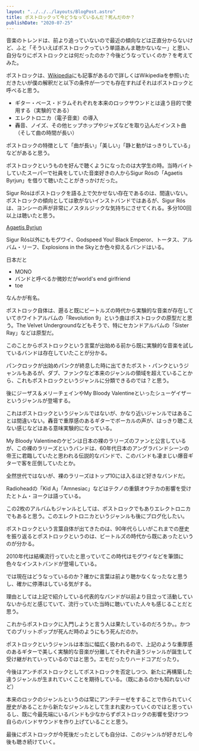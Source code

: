 ```yaml
---
layout: "../../../layouts/BlogPost.astro"
title: ポストロックって今どうなっているんだ？死んだのか？
publishDate: "2020-07-25"
---
```


音楽のトレンドは、前より追っていないので最近の傾向などは正直分からないけど、ふと「そういえばポストロックっていう単語あんま聴かないなー」と思い、自分なりにポストロックとは何だったのか？今後どうなっていくのか？を考えてみた。

ポストロックは、[Wikipedia](https://ja.wikipedia.org/wiki/%E3%83%9D%E3%82%B9%E3%83%88%E3%83%AD%E3%83%83%E3%82%AF)にも記事があるので詳しくはWikipediaを参照いただきたいが僕の解釈だと以下の条件が一つでも存在すればそれはポストロックと呼べると思う。

- ギター・ベース・ドラムそれぞれを本来のロックサウンドとは違う目的で使用する（実験的である）
- エレクトロニカ（電子音楽）の導入
- 轟音、ノイズ、その他ヒップホップやジャズなどを取り込んだインスト曲（そして曲の時間が長い）

ポストロックの特徴として「曲が長い」「美しい」「静と動がはっきりしている」などがあると思う。

ポストロックというものを好んで聴くようになったのは大学生の時。当時バイトしていたスーパーで社員をしていた音楽好きの人からSigur Rósの「Agaetis Byrjun」を借りて聴いたことがきっかけだった。

Sigur Rósはポストロックを語る上で欠かせない存在であるのは、間違いない。ポストロックの傾向としては歌がないインストバンドではあるが、Sigur Rósは、ヨンシーの声が非常にノスタルジックな気持ちにさせてくれる。多分100回以上は聴いたと思う。

[Agaetis Byrjun](https://music.youtube.com/playlist?list=OLAK5uy_kS0xK-8stFnvAtN5wIIAidUD2MAXSOxAI)

Sigur Rós以外にもモグワイ、Godspeed You! Black Emperor、トータス、アルバム・リーフ、Explosions in the Skyとか色々抑えるバンドはいる。

日本だと

- MONO
- バンドと呼べるか微妙だがworld's end girlfriend
- toe

なんかが有名。

ポストロック自体は、遡ると既にビートルズの時代から実験的な音楽が存在していてホワイトアルバムの「Revolution 9」という曲はポストロックの原型だと思う。The Velvet Undergroundなどもそうで、特にセカンドアルバムの「Sister Ray」などは原型だ。

このことからポストロックという言葉が出始める前から既に実験的な音楽を試しているバンドは存在していたことが分かる。

パンクロックが出始めパンクが終息した時に出てきたポスト・パンクというジャンルもあるが、ダブ、ファンクなど本来のジャンルの領域を超えていることから、これもポストロックというジャンルに分類できるのでは？と思う。

後にジーザス＆メリーチェインやMy Bloody Valentineといったシューゲイザーというジャンルが登場する。

これはポストロックというジャンルではないが、かなり近いジャンルではあることは間違いない。轟音で重厚感のあるギターでボーカルの声が、はっきり聴こえない感じなどはある意味実験的になっている。

My Bloody Valentineのケビンは日本の裸のラリーズのファンと公言しているが、この裸のラリーズというバンドは、60年代日本のアングラバンドシーンの帝王に君臨していたと思われる伝説的なバンドで、このバンドも凄まじい爆音ギターで客を圧倒していたとか。

全然世代ではないが、裸のラリーズはトップ10には入るほど好きなバンドだ。

Radioheadの「Kid A」「Amnesiac」などはテクノの重鎮オウテカの影響を受けたとトム・ヨークは語っている。

この2枚のアルバムもジャンルとしては、ポストロックでもありエレクトロニカでもあると思う。このエレクトロニカというジャンルも後にブログ化したい。

ポストロックという言葉自体が出てきたのは、90年代らしいがこれまでの歴史を振り返るとポストロックというのは、ビートルズの時代から既にあったというのが分かる。

2010年代は結構流行っていたと思っていてこの時代はモグワイなどを筆頭に色々なインストバンドが登場している。

では現在はどうなっているのか？確かに言葉は前より聴かなくなったなと思うし、確かに停滞はしている気がする。

理由としては上記で紹介している代表的なバンドが以前より目立って活動していないからだと感じていて、流行っていた当時に聴いていた人々も感じることだと思う。

これからポストロックに入門しようと言う人は果たしているのだろうか。。かつてのブリットポップが死んだ時のようにもう死んだのか。

ポストロックというジャンルは本当に幅広く扱われるので、上記のような重厚感のあるギターで美しく実験的な音楽が分離してそれぞれ違うジャンルが誕生して受け継がれていっているのではと思う。エモだったりハードコアだったり。

今後はアンチポストロックとしてポストロックを否定しつつ、新たに再構築した違うジャンルが生まれていくことを期待している。（既にあるのかも知れないけど）

本来のロックのジャンルというのは常にアンチテーゼをすることで作られていく歴史があることから新たなジャンルとして生まれ変わっていくのではと思っているし、既に今最先端にいるバンドも少なからずポストロックの影響を受けつつ
自らのバンドサウンドを作り上げていることと思う。

最後にポストロックが今死後だったとしても自分は、このジャンルが好きだし今後も聴き続けていく。


